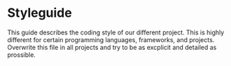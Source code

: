 # Styleguide

This guide describes the coding style of our different project.
This is highly different for certain programming languages, frameworks,
and projects.
Overwrite this file in all projects and try to be as excplicit and detailed
as prossible.
